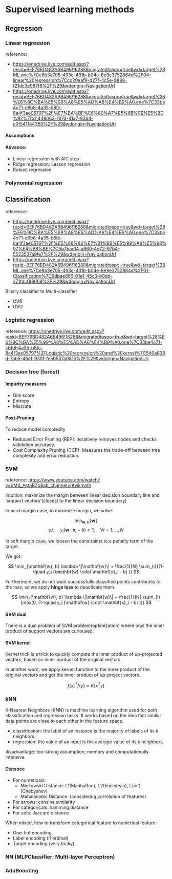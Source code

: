 # Supervised learning methods

## Regression

### Linear regression
reference: 
- https://onedrive.live.com/edit.aspx?resid=BEF76BD482A6B496!16288&migratedtospo=true&wd=target%28ML.one%7Ce8b3e705-493c-431b-b04e-8e9e3752864d%2F04-linear%20regression%7Ccc20eaf9-d27f-4c5e-9886-f21dc3e987f8%2F%29&wdorigin=NavigationUrl
- https://onedrive.live.com/edit.aspx?resid=BEF76BD482A6B496!16288&migratedtospo=true&wd=target%28%E6%9C%BA%E5%99%A8%E5%AD%A6%E4%B9%A0.one%7C33be4c71-c6b8-4a35-b8fc-8a4f3ae05797%2F%E7%BA%BF%E6%80%A7%E5%9B%9E%E5%BD%92%7Cd1449063-187d-41a7-93d4-c0f541144360%2F%29&wdorigin=NavigationUrl

#### Assumptions


#### Advance:
- Linear regression with AIC step
- Ridge regression; Lasson regression
- Robust regression

### Polynomial regression


## Classification
reference: 
- https://onedrive.live.com/edit.aspx?resid=BEF76BD482A6B496!16288&migratedtospo=true&wd=target%28%E6%9C%BA%E5%99%A8%E5%AD%A6%E4%B9%A0.one%7C33be4c71-c6b8-4a35-b8fc-8a4f3ae05797%2F%E5%88%86%E7%B1%BB%E5%99%A8%E5%88%97%E4%B8%BE%7C5b7bac14-a960-4d72-97b4-5523537a9fe7%2F%29&wdorigin=NavigationUrl
- https://onedrive.live.com/edit.aspx?resid=BEF76BD482A6B496!16288&migratedtospo=true&wd=target%28ML.one%7Ce8b3e705-493c-431b-b04e-8e9e3752864d%2F01-Classification%7C9dbae856-01e1-45c3-b0dd-271fdcf88069%2F%29&wdorigin=NavigationUrl
  

Binary classifier to Multi-classifier
- OVR
- OVO

### Logistic regression
reference: https://onedrive.live.com/edit.aspx?resid=BEF76BD482A6B496!16288&migratedtospo=true&wd=target%28%E6%9C%BA%E5%99%A8%E5%AD%A6%E4%B9%A0.one%7C33be4c71-c6b8-4a35-b8fc-8a4f3ae05797%2FLogistic%20regression%20and%20kernel%7C540a838d-7ab5-46ef-930f-fe5b537a0815%2F%29&wdorigin=NavigationUrl

### Decision tree (forest)

#### Impurity measures
- Gini score
- Entropy
- Missrate

#### Post-Pruning 
To reduce model complexity
- Reduced Error Pruning (REP): Iteratively removes nodes and checks validation accuracy.
- Cost Complexity Pruning (CCP): Measures the trade-off between tree complexity and error reduction.

### SVM
reference: https://www.youtube.com/watch?v=bM4_AstaBZo&ab_channel=ritvikmath

Intuition: maximize the margin between linear decision boundary line and 'support vectors'(closest to the linear decision boundary)

In hard margin case, to maximize margin, we solve:

$$
\min_{\mathbf{w}, b} \|\mathbf{w}\|
$$
$$
\text{s.t.} \quad y_i (\mathbf{w} \cdot \mathbf{x}_i - b) \geq 1, \quad \forall i = 1, \dots, N
$$

In soft margin case, we loosen the constraints to a penalty term of the target.

We got:

$$
\min_{\mathbf{w}, b} \lambda \|\mathbf{w}\| + \frac{1}{N} \sum_{i}{(1-\quad y_i (\mathbf{w} \cdot \mathbf{x}_i - b) )}
$$

Furthermore, we do not want successfully classified points contributes to the loss, so we apply **hinge loss** to deactivate them.

$$
\min_{\mathbf{w}, b} \lambda \|\mathbf{w}\| + \frac{1}{N} \sum_{i}{max(0, (1-\quad y_i (\mathbf{w} \cdot \mathbf{x}_i - b) ))}
$$

#### SVM dual
There is a dual problem of SVM problem(optimization) where onyl the inner product of support vectors are curioused.

#### SVM kernel

Kernel trick is a trick to quickly compute the inner product of up-projected vectors, based on inner product of the original vectors.

In another word, we apply kernel function to the inner product of the original vectors and get the inner product of up-project vectors.

$$
f(x)^{T}f(y) = K(x^{T}y)
$$




### kNN
K-Nearest Neighbors (KNN) is machine learning algorithm used for both classification and regression tasks. It works based on the idea that similar data points are close to each other in the feature space.

- classification: the label of an instance is the majority of labels of its k neighbors.
- regression: the value of an input is the average value of its k neighbors.

disadvantage: too-strong assumption; memory and computationally intensive.

#### Distance

- For numericals: 
    - Minkowski Distance: L1(Manhattan), L2(Euclidean), L(inf)(Chebyshev)
    - Mahalanobis Distance. (considering correlation of features)
- For arrows: consine similarity
- For categoricals: hamming distance
- For sets: Jaccard distance

When mixed, how to transform categorical feature to numerical feature:
- One-hot encoding
- Label encoding (if ordinal)
- Target encoding (very tricky)

### NN (MLPClassifier: Multi-layer Perceptron)

### AdaBoosting




